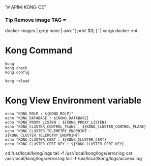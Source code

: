 "# APIM-KONG-CE" 

### Tip Remove image TAG = <none>
docker images | grep none | awk '{ print $3; }' | xargs docker rmi


# Kong Command
```
kong
kong check
kong config 

kong reload
```

# Kong View Environment variable
```
echo "KONG_ROLE : ${KONG_ROLE}"
echo "KONG_DATABASE : ${KONG_DATABASE}
echo "KONG_PROXY_LISTEN : ${KONG_PROXY_LISTEN}
echo "KONG_CLUSTER_CONTROL_PLANE : ${KONG_CLUSTER_CONTROL_PLANE}
echo "KONG_CLUSTER_TELEMETRY_ENDPOINT : ${KONG_CLUSTER_TELEMETRY_ENDPOINT}
echo "KONG_CLUSTER_CERT : ${KONG_CLUSTER_CERT}
echo "KONG_CLUSTER_CERT_KEY : ${KONG_CLUSTER_CERT_KEY}
```

cd /usr/local/kong/logs
tail -f /usr/local/kong/logs/error.log
cat /usr/local/kong/logs/error.log
tail -f /usr/local/kong/logs/access.log



